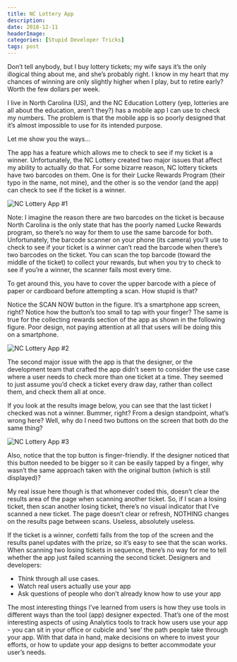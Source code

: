 ```yaml
---
title: NC Lottery App
description: 
date: 2018-12-11
headerImage: 
categories: [Stupid Developer Tricks]
tags: post
---
```


Don’t tell anybody, but I buy lottery tickets; my wife says it’s the only illogical thing about me, and she’s probably right. I know in my heart that my chances of winning are only slightly higher when I play, but to retire early? Worth the few dollars per week.

I live in North Carolina (US), and the NC Education Lottery (yep, lotteries are all about the education, aren’t they?) has a mobile app I can use to check my numbers. The problem is that the mobile app is so poorly designed that it’s almost impossible to use for its intended purpose.

Let me show you the ways…

The app has a feature which allows me to check to see if my ticket is a winner. Unfortunately, the NC Lottery created two major issues that affect my ability to actually do that. For some bizarre reason, NC lottery tickets have two barcodes on them. One is for their Lucke Rewards Program (their typo in the name, not mine), and the other is so the vendor (and the app) can check to see if the ticket is a winner.

![NC Lottery App #1](images/stories/2018/nc-lottery-1.png)

Note: I imagine the reason there are two barcodes on the ticket is because North Carolina is the only state that has the poorly named Lucke Rewards program, so there’s no way for them to use the same barcode for both. Unfortunately, the barcode scanner on your phone (its camera) you’ll use to check to see if your ticket is a winner can’t read the barcode when there’s two barcodes on the ticket. You can scan the top barcode (toward the middle of the ticket) to collect your rewards, but when you try to check to see if you’re a winner, the scanner fails most every time.

To get around this, you have to cover the upper barcode with a piece of paper or cardboard before attempting a scan. How stupid is that?

Notice the SCAN NOW button in the figure. It’s a smartphone app screen, right? Notice how the button’s too small to tap with your finger? The same is true for the collecting rewards section of the app as shown in the following figure. Poor design, not paying attention at all that users will be doing this on a smartphone.

![NC Lottery App #2](images/stories/2018/nc-lottery-2.png)

The second major issue with the app is that the designer, or the development team that crafted the app didn’t seem to consider the use case where a user needs to check more than one ticket at a time. They seemed to just assume you’d check a ticket every draw day, rather than collect them, and check them all at once.

If you look at the results image below, you can see that the last ticket I checked was not a winner. Bummer, right? From a design standpoint, what’s wrong here? Well, why do I need two buttons on the screen that both do the same thing?

![NC Lottery App #3](images/stories/2018/nc-lottery-3.png)

Also, notice that the top button is finger-friendly. If the designer noticed that this button needed to be bigger so it can be easily tapped by a finger, why wasn’t the same approach taken with the original button (which is still displayed)?

My real issue here though is that whomever coded this, doesn’t clear the results area of the page when scanning another ticket. So, if I scan a losing ticket, then scan another losing ticket, there’s no visual indicator that I’ve scanned a new ticket. The page doesn’t clear or refresh, NOTHING changes on the results page between scans. Useless, absolutely useless.

If the ticket is a winner, confetti falls from the top of the screen and the results panel updates with the prize, so it’s easy to see that the scan works. When scanning two losing tickets in sequence, there’s no way for me to tell whether the app just failed scanning the second ticket. Designers and developers:

*   Think through all use cases.
*   Watch real users actually use your app
*   Ask questions of people who don’t already know how to use your app

The most interesting things I’ve learned from users is how they use tools in different ways than the tool (app) designer expected. That’s one of the most interesting aspects of using Analytics tools to track how users use your app - you can sit in your office or cubicle and ‘see’ the path people take through your app. With that data in hand, make decisions on where to invest your efforts, or how to update your app designs to better accommodate your user’s needs.